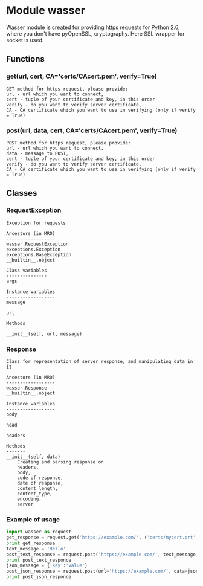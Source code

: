 Module wasser
============
Wasser module is created for providing https requests for Python 2.6,
where you don't have pyOpenSSL, cryptography.
Here  SSL wrapper for socket is used.

Functions
---------
### get(url, cert, CA='certs/CAcert.pem', verify=True)
    GET method for https request, please provide:
    url - url which you want to connect,
    cert - tuple of your certificate and key, in this order
    verify - do you want to verify server certificate,
    CA - CA certificate which you want to use in verifying (only if verify = True)

### post(url, data, cert, CA='certs/CAcert.pem', verify=True)
    POST method for https request, please provide:
    url - url which you want to connect,
    data - message to POST,
    cert - tuple of your certificate and key, in this order
    verify - do you want to verify server certificate,
    CA - CA certificate which you want to use in verifying (only if verify = True)

Classes
-------
### RequestException 
    Exception for requests

    Ancestors (in MRO)
    ------------------
    wasser.RequestException
    exceptions.Exception
    exceptions.BaseException
    __builtin__.object

    Class variables
    ---------------
    args

    Instance variables
    ------------------
    message

    url

    Methods
    -------
    __init__(self, url, message)

### Response 
    Class for representation of server response, and manipulating data in it

    Ancestors (in MRO)
    ------------------
    wasser.Response
    __builtin__.object

    Instance variables
    ------------------
    body

    head

    headers

    Methods
    -------
    __init__(self, data)
        Creating and parsing response on
        headers,
        body,
        code of response,
        date of response,
        content_length,
        content_type,
        encoding,
        server



### Example of usage
```python
import wasser as request
get_response = request.get('https://example.com/', ('certs/mycert.crt', 'certs/mycert.key'))
print get_response
text_message = 'Hello'
post_text_response = request.post('https://example.com/', text_message, ('certs/mycert.crt', 'certs/mycert.key'), 'certs/MyCAcert.pem')
print post_text_responce
json_message = {'key':'value'}
post_json_response = request.post(url='https://example.com/', data=json_message, cert=('certs/mycert.crt', 'certs/mycert.key'), verify=False)
print post_json_responce

```
